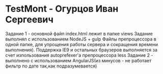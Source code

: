 # TestMont - Огурцов Иван Сергеевич
Задание 1 - основной файл index.html лежит в папке views
  Задание выполнял с использованием NodeJS + gulp
  Файлы препроцессора в одной папке, для упрощения работы сервера и сокращения времени выполнения).
  Поддержка IE9 и остальных браузеров выполняется за счет изпользования autoprefexer'a препроцессора less
Задание 2 - выполнено с использованием AngularJS(из минусов - не работает фильтр по дате так,как подразумевается)
